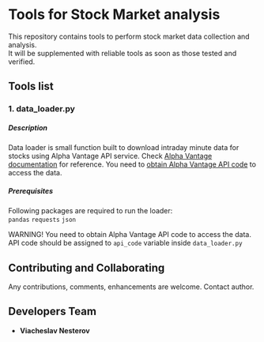 # Tools for Stock Market analysis  

This repository contains tools to perform stock market data collection and analysis.   
It will be supplemented with reliable tools as soon as those tested and verified.   

## Tools list   

### 1. data_loader.py   

##### Description   
Data loader is small function built to download intraday minute data for stocks using Alpha Vantage API service.
Check [Alpha Vantage documentation](https://www.alphavantage.co/documentation/) for reference.
You need to [obtain Alpha Vantage API code](https://www.alphavantage.co/support/#api-key) to access the data.

##### Prerequisites   

Following packages are required to run the loader:   
`pandas`
`requests`
`json`   

WARNING! You need to obtain Alpha Vantage API code to access the data.   
API code should be assigned to `api_code` variable inside `data_loader.py`

## Contributing and Collaborating
   
Any contributions, comments, enhancements are welcome. Contact author.   

## Developers Team

* **Viacheslav Nesterov**